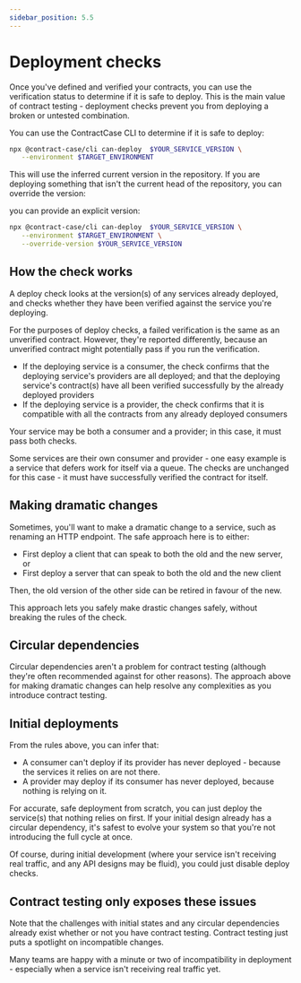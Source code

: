 ```yaml
---
sidebar_position: 5.5
---
```


# Deployment checks

Once you've defined and verified your contracts, you can use the verification status to determine if it is safe to deploy. This is the main value of contract testing - deployment checks prevent you from deploying a broken or untested combination.

You can use the ContractCase CLI to determine if it is safe to deploy:

```bash
npx @contract-case/cli can-deploy  $YOUR_SERVICE_VERSION \
   --environment $TARGET_ENVIRONMENT
```

This will use the inferred current version in the repository. If you are deploying something that isn't the current head of the repository, you can override the version:

you can provide an explicit version:

```bash
npx @contract-case/cli can-deploy  $YOUR_SERVICE_VERSION \
   --environment $TARGET_ENVIRONMENT \
   --override-version $YOUR_SERVICE_VERSION
```

## How the check works

A deploy check looks at the version(s) of any services already deployed, and
checks whether they have been verified against the service you're deploying.

For the purposes of deploy checks, a failed verification is the same as an
unverified contract. However, they're reported differently, because an
unverified contract might potentially pass if you run the verification.

- If the deploying service is a consumer, the check confirms that the deploying service's providers are all deployed; and that the deploying service's contract(s) have all been verified successfully by the already deployed providers
- If the deploying service is a provider, the check confirms that it is compatible with all the contracts from any already deployed consumers

Your service may be both a consumer and a provider; in this case, it must pass both checks.

Some services are their own consumer and provider - one easy example is a
service that defers work for itself via a queue. The checks are unchanged for
this case - it must have successfully verified the contract for itself.

## Making dramatic changes

Sometimes, you'll want to make a dramatic change to a service, such as renaming an HTTP endpoint.
The safe approach here is to either:

- First deploy a client that can speak to both the old and the new server, or
- First deploy a server that can speak to both the old and the new client

Then, the old version of the other side can be retired in favour of the new.

This approach lets you safely make drastic changes
safely, without breaking the rules of the check.

## Circular dependencies

Circular dependencies aren't a problem for contract testing (although they're often recommended against for other reasons). The approach above for making dramatic changes can help resolve any complexities as you introduce contract testing.

## Initial deployments

From the rules above, you can infer that:

- A consumer can't deploy if its provider has never deployed - because the services it relies on are not there.
- A provider may deploy if its consumer has never deployed, because nothing is relying on it.

For accurate, safe deployment from scratch, you can just deploy the service(s) that nothing relies on first. If your initial design already has a circular dependency, it's safest to evolve your system so that you're not introducing the full cycle at once.

Of course, during initial development (where your service isn't receiving real traffic, and any API designs may be fluid), you could just disable deploy checks.

## Contract testing only exposes these issues

Note that the challenges with initial states and any circular dependencies already exist whether or not you have contract testing. Contract testing just puts a spotlight on incompatible changes.

Many teams are happy with a minute or two of incompatibility in deployment - especially when a service isn't receiving real traffic yet.
